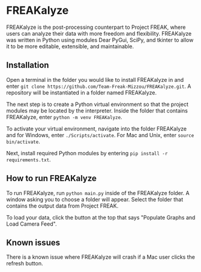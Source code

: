# FREAKalyze

FREAKalyze is the post-processing counterpart to Project FREAK, where users can analyze their data with more freedom and flexibility. 
FREAKalyze was written in Python using modules Dear PyGui, SciPy, and tkinter to allow it to be more editable, extensible, and maintainable. 

## Installation

Open a terminal in the folder you would like to install FREAKalyze in and enter `git clone https://github.com/Team-Freak-Mizzou/FREAKalyze.git`.
A repository will be instantiated in a folder named FREAKalyze. 

The next step is to create a Python virtual environment so that the project modules may be located by the interpreter. 
Inside the folder that contains FREAKalyze, enter `python -m venv FREAKalyze`. 

To activate your virtual environment, navigate into the folder FREAKalyze and for Windows, enter `./Scripts/activate`. For Mac and Unix, enter `source bin/activate`.

Next, install required Python modules by entering `pip install -r requirements.txt`.

## How to run FREAKalyze

To run FREAKalyze, run `python main.py` inside of the FREAKalyze folder. A window asking you to choose a folder will appear.
Select the folder that contains the output data from Project FREAK.

To load your data, click the button at the top that says "Populate Graphs and Load Camera Feed". 

## Known issues

There is a known issue where FREAKalyze will crash if a Mac user clicks the refresh button.
